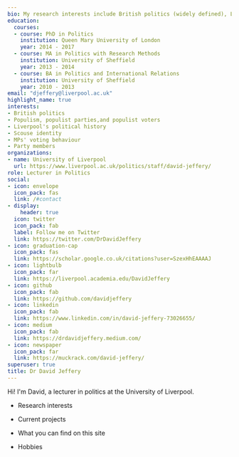 ```yaml
---
bio: My research interests include British politics (widely defined), Liverpool's political history, Scouse identity, and quantitative methodologies.
education:
  courses:
  - course: PhD in Politics
    institution: Queen Mary University of London
    year: 2014 - 2017
  - course: MA in Politics with Research Methods
    institution: University of Sheffield
    year: 2013 - 2014
  - course: BA in Politics and International Relations
    institution: University of Sheffield
    year: 2010 - 2013
email: "djeffery@liverpool.ac.uk"
highlight_name: true
interests:
- British politics
- Populism, populist parties,and populist voters 
- Liverpool's political history
- Scouse identity
- MPs' voting behaviour
- Party members
organizations:
- name: University of Liverpool
  url: https://www.liverpool.ac.uk/politics/staff/david-jeffery/
role: Lecturer in Politics
social:
- icon: envelope
  icon_pack: fas
  link: /#contact
- display:
    header: true
  icon: twitter
  icon_pack: fab
  label: Follow me on Twitter
  link: https://twitter.com/DrDavidJeffery
- icon: graduation-cap
  icon_pack: fas
  link: https://scholar.google.co.uk/citations?user=SzexHhEAAAAJ
- icon: lightbulb
  icon_pack: far
  link: https://liverpool.academia.edu/DavidJeffery
- icon: github
  icon_pack: fab
  link: https://github.com/davidjeffery
- icon: linkedin
  icon_pack: fab
  link: https://www.linkedin.com/in/david-jeffery-73026655/
- icon: medium
  icon_pack: fab
  link: https://drdavidjeffery.medium.com/
- icon: newspaper
  icon_pack: far
  link: https://muckrack.com/david-jeffery/
superuser: true
title: Dr David Jeffery
---
```


Hi! I'm David, a lecturer in politics at the University of Liverpool. 

- Research interests

- Current projects

- What you can find on this site

- Hobbies
